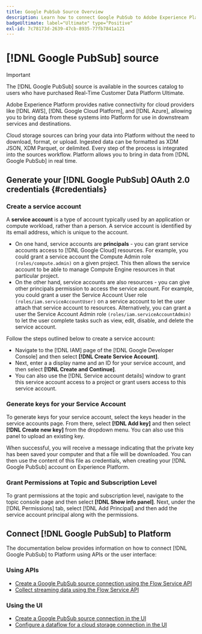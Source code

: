 ```yaml
---
title: Google PubSub Source Overview
description: Learn how to connect Google PubSub to Adobe Experience Platform using APIs or the user interface.
badgeUltimate: label="Ultimate" type="Positive"
exl-id: 7c78173d-2639-47cb-8935-77fb7841a121
---
```

# [!DNL Google PubSub] source

>[!IMPORTANT]
>
>The [!DNL Google PubSub] source is available in the sources catalog to users who have purchased Real-Time Customer Data Platform Ultimate.

Adobe Experience Platform provides native connectivity for cloud providers like [!DNL AWS], [!DNL Google Cloud Platform], and [!DNL Azure], allowing you to bring data from these systems into Platform for use in downstream services and destinations.

Cloud storage sources can bring your data into Platform without the need to download, format, or upload. Ingested data can be formatted as XDM JSON, XDM Parquet, or delimited. Every step of the process is integrated into the sources workflow. Platform allows you to bring in data from [!DNL Google PubSub] in real time.

## Generate your [!DNL Google PubSub] OAuth 2.0 credentials {#credentials}

### Create a service account

A **service account** is a type of account typically used by an application or compute workload, rather than a person. A service account is identified by its email address, which is unique to the account.

* On one hand, service accounts are **principals** - you can grant service accounts access to [!DNL Google Cloud] resources. For example, you could grant a service account the Compute Admin role `(roles/compute.admin)` on a given project. This then allows  the service account to be able to manage Compute Engine resources in that particular project.
* On the other hand, service accounts are also resources - you can give other principals permission to access the service account. For example, you could grant a user the Service Account User role `(roles/iam.serviceAccountUser)` on a service account to let the user attach that service account to resources. Alternatively, you can grant a user the Service Account Admin role `(roles/iam.serviceAccountAdmin)` to let the user complete tasks such as view, edit, disable, and delete the service account.

Follow the steps outlined below to create a service account:

* Navigate to the [!DNL IAM] page of the [!DNL Google Developer Console] and then select **[!DNL Create Service Account]**.
* Next, enter a a display name and an ID for your service account, and then select **[!DNL Create and Continue]**.
* You can also use the [!DNL Service account details] window to grant this service account access to a project or grant users access to this service account.

### Generate keys for your Service Account

To generate keys for your service account, select the keys header in the service accounts page. From there, select **[!DNL Add key]** and then select **[!DNL Create new key]** from the dropdown menu. You can also use this panel to upload an existing key. 

When successful, you will receive a message indicating that the private key has been saved your computer and that a file will be downloaded. You can then use the content of this file as credentials, when creating your [!DNL Google PubSub] account on Experience Platform.

### Grant Permissions at Topic and Subscription Level

To grant permissions at the topic and subscription level, navigate to the topic console page and then select **[!DNL Show info panel]**. Next, under the [!DNL Permissions] tab, select [!DNL Add Principal] and then add the service account principal along with the permissions.

## Connect [!DNL Google PubSub] to Platform

The documentation below provides information on how to connect [!DNL Google PubSub] to Platform using APIs or the user interface:

### Using APIs

* [Create a Google PubSub source connection using the Flow Service API](../../tutorials/api/create/cloud-storage/google-pubsub.md)
* [Collect streaming data using the Flow Service API](../../tutorials/api/collect/streaming.md)

### Using the UI

* [Create a Google PubSub source connection in the UI](../../tutorials/ui/create/cloud-storage/google-pubsub.md)
* [Configure a dataflow for a cloud storage connection in the UI](../../tutorials/ui/dataflow/streaming/cloud-storage-streaming.md)
